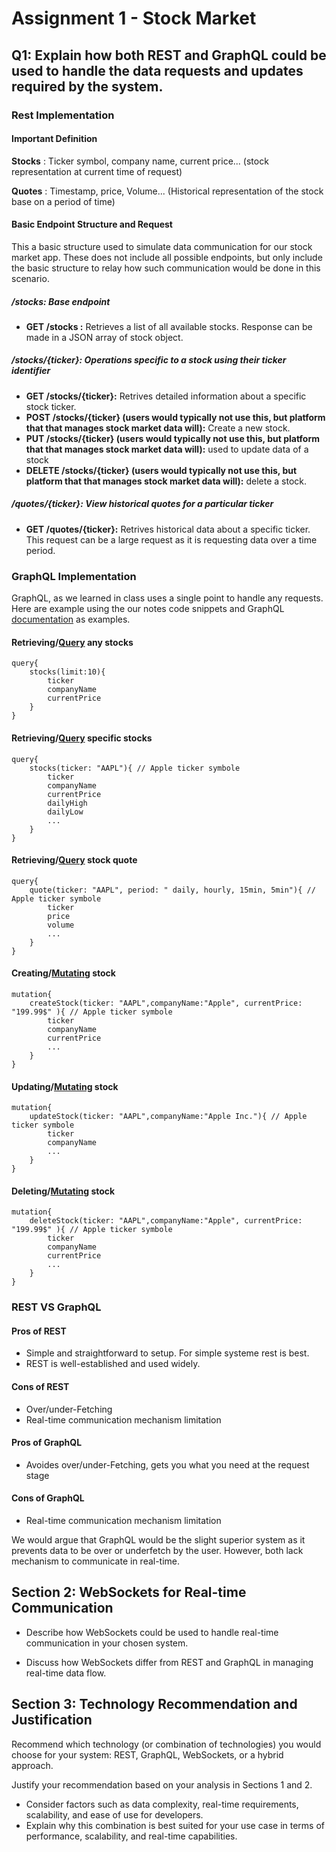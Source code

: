 # Assignment 1 - Stock Market

## Q1: Explain how both REST and GraphQL could be used to handle the data requests and updates required by the system.

### Rest Implementation 
#### Important Definition

**Stocks** : Ticker symbol, company name, current price... (stock representation at current time of request)

**Quotes** : Timestamp, price, Volume... (Historical representation of the stock base on a period of time)


#### Basic Endpoint Structure and Request 
This a basic structure used to simulate data communication for our stock market app. These does not include all possible endpoints, but only include the basic structure to relay how such communication would be done in this scenario. 

##### **/stocks: Base endpoint**

- **GET /stocks :** Retrieves a list of all available stocks. Response can be made in a JSON array of stock object.

##### **/stocks/{ticker}: Operations specific to a stock using their ticker identifier**

- **GET /stocks/{ticker}:** Retrives detailed information about a specific stock ticker.
- **POST /stocks/{ticker} (users would typically not use this, but platform that that manages stock market data will):** Create a new stock.
- **PUT /stocks/{ticker} (users would typically not use this, but platform that that manages stock market data will):** used to update data of a stock
- **DELETE /stocks/{ticker} (users would typically not use this, but platform that that manages stock market data will):** delete a stock.

##### **/quotes/{ticker}: View historical quotes for a particular ticker**

- **GET /quotes/{ticker}:** Retrives historical data about a specific ticker. This request can be a large request as it is requesting data over a time period.

### GraphQL Implementation
GraphQL, as we learned in class uses a single point to handle any requests. Here are example using the our notes code snippets and GraphQL [documentation](https://graphql.org/learn/) as examples.

#### Retrieving/[Query](https://graphql.org/learn/queries/)  any stocks 

```
query{
    stocks(limit:10){
        ticker
        companyName
        currentPrice
    }
}
```
#### Retrieving/[Query](https://graphql.org/learn/queries/)  specific stocks  

```
query{
    stocks(ticker: "AAPL"){ // Apple ticker symbole
        ticker
        companyName
        currentPrice
        dailyHigh
        dailyLow
        ...
    }
}
```

#### Retrieving/[Query](https://graphql.org/learn/queries/) stock quote 

```
query{
    quote(ticker: "AAPL", period: " daily, hourly, 15min, 5min"){ // Apple ticker symbole
        ticker
        price
        volume
        ...
    }
}
```
#### Creating/[Mutating](https://graphql.org/learn/mutations/) stock 

```
mutation{
    createStock(ticker: "AAPL",companyName:"Apple", currentPrice: "199.99$" ){ // Apple ticker symbole
        ticker
        companyName
        currentPrice
        ...
    }
}
```
#### Updating/[Mutating](https://graphql.org/learn/mutations/) stock 

```
mutation{
    updateStock(ticker: "AAPL",companyName:"Apple Inc."){ // Apple ticker symbole
        ticker
        companyName
        ...
    }
}
```

#### Deleting/[Mutating](https://graphql.org/learn/mutations/) stock 

```
mutation{
    deleteStock(ticker: "AAPL",companyName:"Apple", currentPrice: "199.99$" ){ // Apple ticker symbole
        ticker
        companyName
        currentPrice
        ...
    }
}
```


### REST VS GraphQL

#### Pros of REST
- Simple and straightforward to setup. For simple systeme rest is best.
- REST is well-established and used widely. 

#### Cons of REST
- Over/under-Fetching
- Real-time communication mechanism limitation

#### Pros of GraphQL
- Avoides over/under-Fetching, gets you what you need at the request stage

#### Cons of GraphQL
- Real-time communication mechanism limitation


We would argue that GraphQL would be the slight superior system as it prevents data to be over or underfetch by the user. However, both lack mechanism to communicate in real-time.




## Section 2: WebSockets for Real-time Communication

- Describe how WebSockets could be used to handle real-time communication in your chosen system.

- Discuss how WebSockets differ from REST and GraphQL in managing real-time data flow.

## Section 3: Technology Recommendation and Justification

Recommend which technology (or combination of technologies) you would choose for your system: REST, GraphQL, WebSockets, or a hybrid approach.

Justify your recommendation based on your analysis in Sections 1 and 2.

- Consider factors such as data complexity, real-time requirements, scalability, and ease of use for developers.
- Explain why this combination is best suited for your use case in terms of performance, scalability, and real-time capabilities.
